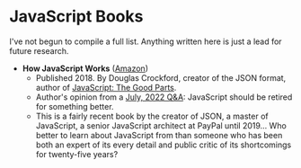 # JavaScript Books

I've not begun to compile a full list. Anything written here is just a lead for future research.

* **How JavaScript Works** ([Amazon](https://www.amazon.com/dp/1949815005/))
    - Published 2018. By Douglas Crockford, creator of the JSON format, author of [JavaScript: The Good Parts](https://www.amazon.com/dp/0596517742/).
    - Author's opinion from a [July, 2022 Q&A](https://www.crockford.com/qa2.html): JavaScript should be retired for something better.
    - This is a fairly recent book by the creator of JSON, a master of JavaScript, a senior JavaScript architect at PayPal until 2019… Who better to learn about JavaScript from than someone who has been both an expert of its every detail and public critic of its shortcomings for twenty-five years?
